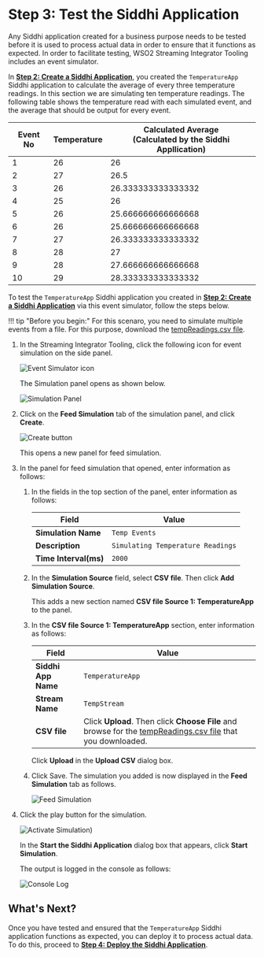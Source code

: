 # Step 3: Test the Siddhi Application

Any Siddhi application created for a business purpose needs to be tested before it is used to process actual data in order to ensure that it functions as expected. In order to facilitate testing, WSO2 Streaming Integrator Tooling includes an event simulator. 

In [**Step 2: Create a Siddhi Application**](create-the-siddhi-application.md), you created the `TemperatureApp` Siddhi application to calculate the average of every three temperature readings. In this section we are simulating ten temperature readings. The following table shows the temperature read with each simulated event, and the average that should be output for every event.

|**Event No**|**Temperature**|**Calculated Average**<br/>(Calculated by the Siddhi Appllication)|
|------------|---------------|-------------------|
|           1|             26| 26                |
|           2|             27| 26.5              |
|           3|             26| 26.333333333333332|
|           4|             25| 26                |  
|           5|             26| 25.666666666666668|
|           6|             26| 25.666666666666668|
|           7|             27| 26.333333333333332|
|           8|             28| 27                |
|           9|             28| 27.666666666666668|
|          10|             29| 28.333333333333332|

To test the `TemperatureApp` Siddhi application you created in [**Step 2: Create a Siddhi Application**](create-the-siddhi-application.md) via this event simulator, follow the steps below.

!!! tip "Before you begin:" 
    For this scenaro, you need to simulate multiple events from a file. For this purpose, download the [tempReadings.csv file](../resources/tempReadings.csv).

1. In the Streaming Integrator Tooling, click the following icon for event simulation on the side panel.

    ![Event Simulator icon](../images/quick-start-guide-101/event-simulation-icon.png)
    
   The Simulation panel opens as shown below.

   ![Simulation Panel](../images/quick-start-guide-101/Simulation-Panel.png)
    
2. Click on the **Feed Simulation** tab of the simulation panel, and click **Create**. 

    ![Create button](../images/quick-start-guide-101/create-button.png)
    
    This opens a new panel for feed simulation.


3. In the panel for feed simulation that opened, enter information as follows:

    1. In the fields in the top section of the panel, enter information as follows:

        |**Field**              |**Value**                        |
        |-----------------------|---------------------------------|
        |**Simulation Name**    |`Temp Events`                    |
        |**Description**        |`Simulating Temperature Readings`|
        |**Time Interval(ms)**  |`2000`                           |

    2. In the **Simulation Source** field, select **CSV file**. Then click **Add Simulation Source**.
    
        This adds a new section named **CSV file Source 1: TemperatureApp** to the panel.
        
    3. In the **CSV file Source 1: TemperatureApp** section, enter information as follows:
    
        |**Field**          |**Value**                              |
        |-------------------|---------------------------------------|
        |**Siddhi App Name**|`TemperatureApp`                       |
        |**Stream Name**    |`TempStream`                           |
        |**CSV file**       |Click **Upload**. Then click **Choose File** and browse for the [tempReadings.csv file](../resources/tempReadings.csv) that you downloaded.|
        
        Click **Upload** in the **Upload CSV** dialog box.
        
    4. Click Save. The simulation you added is now displayed in the **Feed Simulation** tab as follows.
    
        ![Feed Simulation](../images/quick-start-guide-101/feed-simulation.png)
          
4. Click the play button for the simulation.

    ![Activate Simulation](../images/quick-start-guide-101/play.png))
    
    In the **Start the Siddhi Application** dialog box that appears, click **Start Simulation**.

    The output is logged in the console as follows:
    
    ![Console Log](../images/quick-start-guide-101/output-log.png)
    
## What's Next?

Once you have tested and ensured that the `TemperatureApp` Siddhi application functions as expected, you can deploy it to process actual data. To do this, proceed to [**Step 4: Deploy the Siddhi Application**](deploy-siddhi-application.md).